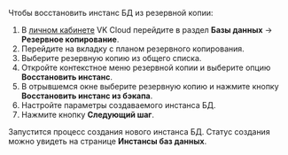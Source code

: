 Чтобы восстановить инстанс БД из резервной копии:

1. В [личном кабинете](https://mcs.mail.ru/app/) VK Cloud перейдите в раздел **Базы данных** → **Резервное копирование**.
1. Перейдите на вкладку с планом резервного копирования.
1. Выберите резервную копию из общего списка.
1. Откройте контекстное меню резервной копии и выберите опцию **Восстановить инстанс**.
1. В отрывшемся окне выберите резервную копию и нажмите кнопку **Восстановить инстанс из бэкапа**.
1. Настройте параметры создаваемого инстанса БД.
1. Нажмите кнопку **Следующий шаг**.

Запустится процесс создания нового инстанса БД. Статус создания можно увидеть на странице **Инстансы баз данных**.
